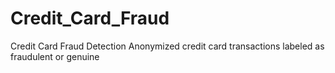# Credit_Card_Fraud
Credit Card Fraud Detection
Anonymized credit card transactions labeled as fraudulent or genuine
